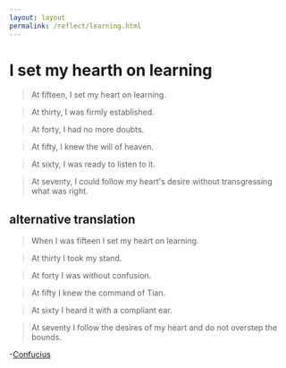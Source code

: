 ```yaml
---
layout: layout
permalink: /reflect/learning.html
---
```


# I set my hearth on learning

> At fifteen, I set my heart on learning.

> At thirty, I was firmly established.

> At forty, I had no more doubts.

> At fifty, I knew the will of heaven.

> At sixty, I was ready to listen to it.

> At seventy, I could follow my heart's desire without transgressing what was right.

## alternative translation

> When I was fifteen I set my heart on learning.

> At thirty I took my stand.

> At forty I was without confusion.

> At fifty I knew the command of Tian.

> At sixty I heard it with a compliant ear.

> At seventy I follow the desires of my heart and do not overstep the bounds.

-[Confucius](https://en.wikipedia.org/wiki/Confucius)

